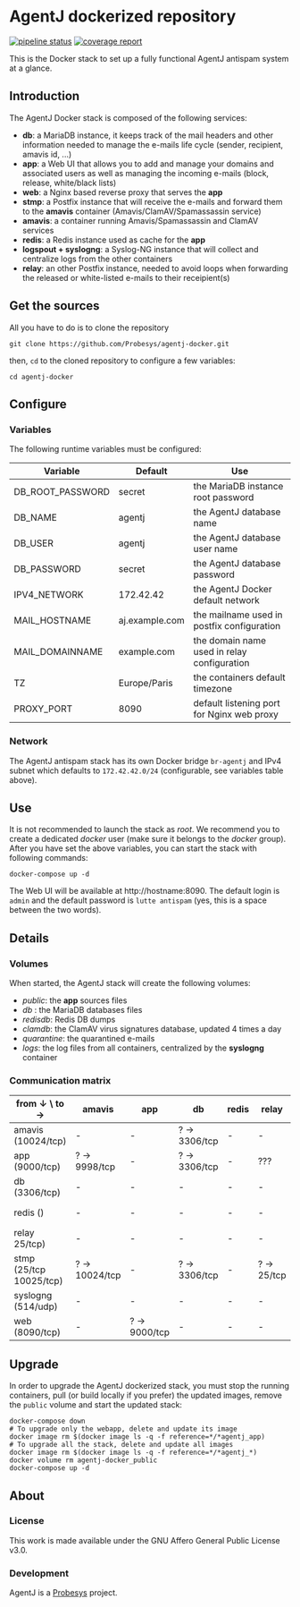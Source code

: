 # AgentJ dockerized repository

 [![pipeline status](https://gitlab.probesys.com/agentj/agentj-app/badges/master/pipeline.svg)](https://gitlab.probesys.com/agentj/agentj-app/-/commits/master)  [![coverage report](https://gitlab.probesys.com/agentj/agentj-app/badges/master/coverage.svg)](https://gitlab.probesys.com/agentj/agentj-app/-/commits/master)

 This is the Docker stack to set up a fully functional AgentJ antispam system at a glance.

## Introduction

The AgentJ Docker stack is composed of the following services:

- **db**: a MariaDB instance, it keeps track of the mail headers and other information needed to manage the e-mails life cycle (sender, recipient, amavis id, ...)
- **app**: a Web UI that allows you to add and manage your domains and associated users as well as managing the incoming e-mails (block, release, white/black lists)
- **web**: a Nginx based reverse proxy that serves the **app**
- **stmp**: a Postfix instance that will receive the e-mails and forward them to the **amavis** container (Amavis/ClamAV/Spamassassin service)
- **amavis**: a container running Amavis/Spamassassin and ClamAV services
- **redis**: a Redis instance used as cache for the **app**
- **logspout + syslogng**: a Syslog-NG instance that will collect and centralize logs from the other containers
- **relay**: an other Postfix instance, needed to avoid loops when forwarding the released or white-listed e-mails to their receipient(s)

## Get the sources

All you have to do is to clone the repository

    git clone https://github.com/Probesys/agentj-docker.git

then, `cd` to the cloned repository to configure a few variables:

    cd agentj-docker

## Configure

### Variables

The following runtime variables must be configured:

| Variable         | Default        | Use                                         |
|------------------|----------------|---------------------------------------------|
| DB_ROOT_PASSWORD | secret         | the MariaDB instance root password          |
| DB_NAME          | agentj         | the AgentJ database name                    |
| DB_USER          | agentj         | the AgentJ database user name               |
| DB_PASSWORD      | secret         | the AgentJ database password                |
| IPV4_NETWORK     | 172.42.42      | the AgentJ Docker default network           |
| MAIL_HOSTNAME    | aj.example.com | the mailname used in postfix configuration  |
| MAIL_DOMAINNAME  | example.com    | the domain name used in relay configuration |
| TZ               | Europe/Paris   | the containers default timezone             |
| PROXY_PORT       | 8090           | default listening port for Nginx web proxy  |

### Network

The AgentJ antispam stack has its own Docker bridge `br-agentj` and IPv4 subnet which defaults to `172.42.42.0/24` (configurable, see variables table above).

## Use

It is not recommended to launch the stack as *root*. We recommend you to create a dedicated *docker* user (make sure it belongs to the *docker* group).
After you have set the above variables, you can start the stack with following commands:

    docker-compose up -d

The Web UI will be available at http://hostname:8090.
The default login is `admin` and the default password is `lutte antispam` (yes, this is a space between the two words).

## Details

### Volumes

When started, the AgentJ stack will create the following volumes:

- *public*: the **app** sources files
- *db* : the MariaDB databases files
- *redisdb*: Redis DB dumps
- *clamdb*: the ClamAV virus signatures database, updated 4 times a day
- *quarantine*: the quarantined e-mails
- *logs*: the log files from all containers, centralized by the **syslogng** container

### Communication matrix

| from ↓ \ to →           | amavis        | app          | db           | redis | relay      | smtp          | syslog      | web |
|-------------------------|---------------|--------------|--------------|-------|------------|---------------|-------------|-----|
| amavis (10024/tcp)      | -             | -            | ? → 3306/tcp | -     | -          | ? → 10025/tcp | ? → 514/udp | -   |
| app (9000/tcp)          | ? → 9998/tcp  | -            | ? → 3306/tcp | -     | ???        | ? → 514/udp   | -           | -   |
| db (3306/tcp)           | -             | -            | -            | -     | -          | -             | ? → 514/udp | -   |
| redis ()                | -             | -            | -            | -     | -          | -             | ? → 514/udp | -   |
| relay 25/tcp)           | -             | -            | -            | -     | -          | -             | ? → 514/udp | -   |
| stmp (25/tcp 10025/tcp) | ? → 10024/tcp | -            | ? → 3306/tcp | -     | ? → 25/tcp | ? → 514/udp   | -           | -   |
| syslogng (514/udp)      | -             | -            | -            | -     | -          | -             | ? → 514/udp | -   |
| web (8090/tcp)          | -             | ? → 9000/tcp | -            | -     | -          | -             | ? → 514/udp | -   |

## Upgrade

In order to upgrade the AgentJ dockerized stack, you must stop the running containers, pull (or build locally if you prefer) the updated images, remove the `public` volume and start the updated stack:

    docker-compose down
    # To upgrade only the webapp, delete and update its image
    docker image rm $(docker image ls -q -f reference=*/*agentj_app)
    # To upgrade all the stack, delete and update all images
    docker image rm $(docker image ls -q -f reference=*/*agentj_*)
    docker volume rm agentj-docker_public
    docker-compose up -d

## About

### License

This work is made available under the GNU Affero General Public License v3.0.

### Development

AgentJ is a [Probesys](https://www.probesys.com) project.
